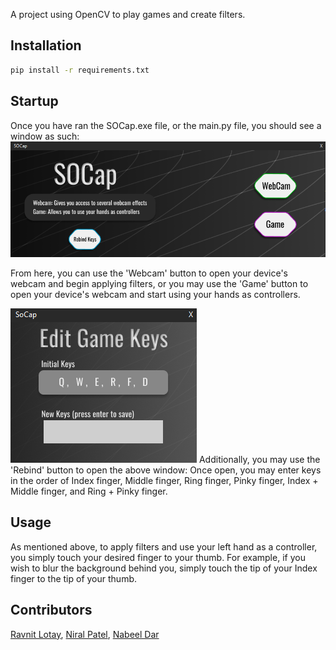 A project using OpenCV to play games and create filters.

## Installation

```bash
pip install -r requirements.txt
```

## Startup

Once you have ran the SOCap.exe file, or the main.py file, you should see a window as such:
![Main Window](images/screenshots/main_window.PNG "Main Window")

From here, you can use the 'Webcam' button to open your device's webcam and begin applying filters, or you may use the 'Game' button to open your device's webcam and start using your hands as controllers.


![Rebind Window](images/screenshots/rebind_window.PNG "Rebind Window")
Additionally, you may use the 'Rebind' button to open the above window:
Once open, you may enter keys in the order of Index finger, Middle finger, Ring finger, Pinky finger, Index + Middle finger, and Ring + Pinky finger.

## Usage
    
As mentioned above, to apply filters and use your left hand as a controller, you simply touch your desired finger to your thumb. For example, if you wish to blur the background behind you, simply touch the tip of your Index finger to the tip of your thumb.

## Contributors

[Ravnit Lotay](https://github.com/Ravnit202), [Niral Patel](https://github.com/niralpatel02), [Nabeel Dar](https://github.com/NabeelDar)
